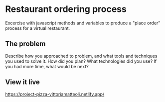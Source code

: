# Restaurant ordering process

Excercise with javascript methods and variables to produce a "place order" process for a virtual restaurant.

## The problem

Describe how you approached to problem, and what tools and techniques you used to solve it. How did you plan? What technologies did you use? If you had more time, what would be next?

## View it live

https://project-pizza-vittoriamatteoli.netlify.app/

